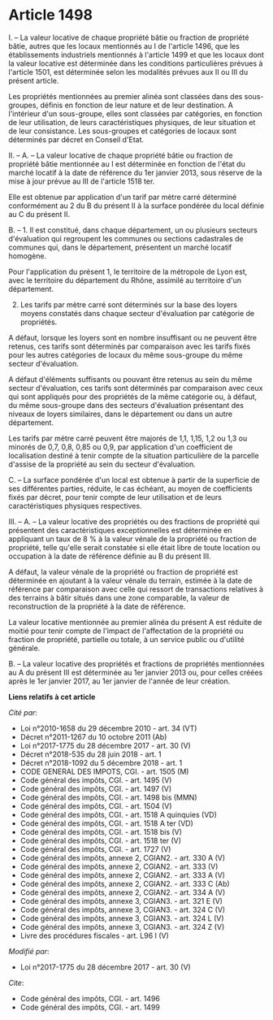 # Article 1498

I. – La valeur locative de chaque propriété bâtie ou fraction de propriété bâtie, autres que les locaux mentionnés au I de
l'article 1496, que les établissements industriels mentionnés à l'article 1499 et que les locaux dont la valeur locative est
déterminée dans les conditions particulières prévues à l'article 1501, est déterminée selon les modalités prévues aux II ou
III du présent article.

Les propriétés mentionnées au premier alinéa sont classées dans des sous-groupes, définis en fonction de leur nature et de
leur destination. A l'intérieur d'un sous-groupe, elles sont classées par catégories, en fonction de leur utilisation, de
leurs caractéristiques physiques, de leur situation et de leur consistance. Les sous-groupes et catégories de locaux sont
déterminés par décret en Conseil d'Etat.

II. – A. – La valeur locative de chaque propriété bâtie ou fraction de propriété bâtie mentionnée au I est déterminée en
fonction de l'état du marché locatif à la date de référence du 1er janvier 2013, sous réserve de la mise à jour prévue au III
de l'article 1518 ter.

Elle est obtenue par application d'un tarif par mètre carré déterminé conformément au 2 du B du présent II à la surface
pondérée du local définie au C du présent II.

B. – 1. Il est constitué, dans chaque département, un ou plusieurs secteurs d'évaluation qui regroupent les communes ou
sections cadastrales de communes qui, dans le département, présentent un marché locatif homogène.

Pour l'application du présent 1, le territoire de la métropole de Lyon est, avec le territoire du département du Rhône,
assimilé au territoire d'un département.

2. Les tarifs par mètre carré sont déterminés sur la base des loyers moyens constatés dans chaque secteur d'évaluation par
catégorie de propriétés.

A défaut, lorsque les loyers sont en nombre insuffisant ou ne peuvent être retenus, ces tarifs sont déterminés par
comparaison avec les tarifs fixés pour les autres catégories de locaux du même sous-groupe du même secteur d'évaluation.

A défaut d'éléments suffisants ou pouvant être retenus au sein du même secteur d'évaluation, ces tarifs sont déterminés par
comparaison avec ceux qui sont appliqués pour des propriétés de la même catégorie ou, à défaut, du même sous-groupe dans des
secteurs d'évaluation présentant des niveaux de loyers similaires, dans le département ou dans un autre département.

Les tarifs par mètre carré peuvent être majorés de 1,1, 1,15, 1,2 ou 1,3 ou minorés de 0,7, 0,8, 0,85 ou 0,9, par application
d'un coefficient de localisation destiné à tenir compte de la situation particulière de la parcelle d'assise de la propriété
au sein du secteur d'évaluation.

C. – La surface pondérée d'un local est obtenue à partir de la superficie de ses différentes parties, réduite, le cas
échéant, au moyen de coefficients fixés par décret, pour tenir compte de leur utilisation et de leurs caractéristiques
physiques respectives.

III. – A. – La valeur locative des propriétés ou des fractions de propriété qui présentent des caractéristiques
exceptionnelles est déterminée en appliquant un taux de 8 % à la valeur vénale de la propriété ou fraction de propriété,
telle qu'elle serait constatée si elle était libre de toute location ou occupation à la date de référence définie au B du
présent III.

A défaut, la valeur vénale de la propriété ou fraction de propriété est déterminée en ajoutant à la valeur vénale du terrain,
estimée à la date de référence par comparaison avec celle qui ressort de transactions relatives à des terrains à bâtir situés
dans une zone comparable, la valeur de reconstruction de la propriété à la date de référence.

La valeur locative mentionnée au premier alinéa du présent A est réduite de moitié pour tenir compte de l'impact de
l'affectation de la propriété ou fraction de propriété, partielle ou totale, à un service public ou d'utilité générale.

B. – La valeur locative des propriétés et fractions de propriétés mentionnées au A du présent III est déterminée au 1er
janvier 2013 ou, pour celles créées après le 1er janvier 2017, au 1er janvier de l'année de leur création.

**Liens relatifs à cet article**

_Cité par_:

  - Loi n°2010-1658 du 29 décembre 2010 - art. 34 (VT)
  - Décret n°2011-1267 du 10 octobre 2011 (Ab)
  - Loi n°2017-1775 du 28 décembre 2017 - art. 30 (V)
  - Décret n°2018-535 du 28 juin 2018 - art. 1
  - Décret n°2018-1092 du 5 décembre 2018 - art. 1
  - CODE GENERAL DES IMPOTS, CGI. - art. 1505 (M)
  - Code général des impôts, CGI. - art. 1495 (V)
  - Code général des impôts, CGI. - art. 1497 (V)
  - Code général des impôts, CGI. - art. 1498 bis (MMN)
  - Code général des impôts, CGI. - art. 1504 (V)
  - Code général des impôts, CGI. - art. 1518 A quinquies (VD)
  - Code général des impôts, CGI. - art. 1518 A ter (VD)
  - Code général des impôts, CGI. - art. 1518 bis (V)
  - Code général des impôts, CGI. - art. 1518 ter (V)
  - Code général des impôts, CGI. - art. 1727 (V)
  - Code général des impôts, annexe 2, CGIAN2. - art. 330 A (V)
  - Code général des impôts, annexe 2, CGIAN2. - art. 333 (V)
  - Code général des impôts, annexe 2, CGIAN2. - art. 333 A (V)
  - Code général des impôts, annexe 2, CGIAN2. - art. 333 C (Ab)
  - Code général des impôts, annexe 2, CGIAN2. - art. 334 A (V)
  - Code général des impôts, annexe 3, CGIAN3. - art. 321 E (V)
  - Code général des impôts, annexe 3, CGIAN3. - art. 324 C (V)
  - Code général des impôts, annexe 3, CGIAN3. - art. 324 L (V)
  - Code général des impôts, annexe 3, CGIAN3. - art. 324 Z (V)
  - Livre des procédures fiscales - art. L96 I (V)

_Modifié par_:

  - Loi n°2017-1775 du 28 décembre 2017 - art. 30 (V)

_Cite_:

  - Code général des impôts, CGI. - art. 1496
  - Code général des impôts, CGI. - art. 1499
